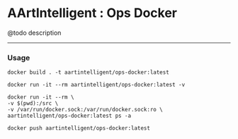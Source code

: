 # AArtIntelligent : Ops Docker

@todo description

---

### Usage

```shell
docker build . -t aartintelligent/ops-docker:latest
```

```shell
docker run -it --rm aartintelligent/ops-docker:latest -v
```

```shell
docker run -it --rm \
-v $(pwd):/src \
-v /var/run/docker.sock:/var/run/docker.sock:ro \
aartintelligent/ops-docker:latest ps -a
```

```shell
docker push aartintelligent/ops-docker:latest
```
